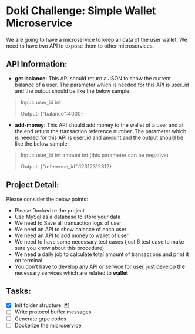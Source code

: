 # **Doki Challenge: Simple Wallet Microservice**
We are going to have a microservice to keep all data of the user wallet. We need to have two
API to expose them to other microservices.
## **API Information:**
- **get-balance:**
This API should return a JSON to show the current balance of a user. The parameter which is
needed for this API is user_id and the output should be like the below sample:
>
> Input: user_id int
> 
> Output: {"balance":4000}
>
- **add-money:**
This API should add money to the wallet of a user and at the end return the transaction reference
number. The parameter which is needed for this API is user_id and amount and the output should
be like the below sample:
>
> Input: user_id int amount int (this parameter can be negative)
> 
> Output: {"reference_id":12312312312}
> 

## **Project Detail:** 

Please consider the below points:

- Please Dockerize the project
- Use MySql as a database to store your data
- We need to Save all transaction logs of user
- We need an API to show balance of each user
- We need an API to add money to wallet of user
- We need to have some necessary test cases (just 6 test case to make sure you know
about this procedure)
- We need a daily job to calculate total amount of transactions and print it on terminal
- You don’t have to develop any API or service for user, just develop the necessary
services which are related to **wallet**

## **Tasks:**

- [x] Init folder structure: [#1](https://github.com/ctirouzh/doki-wallet/commit/65d9ea3824b538ded6329ca234839309cf6bcb8c)
- [ ] Write protocol buffer messages
- [ ] Generate grpc codes
- [ ] Dockerize the microservice